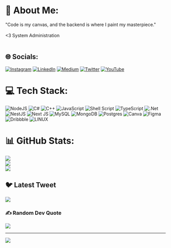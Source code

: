 # 💫 About Me:
"Code is my canvas, and the backend is where I paint my masterpiece." <br><br> <3 System Administration<br><br>


## 🌐 Socials:
[![Instagram](https://img.shields.io/badge/Instagram-%23E4405F.svg?logo=Instagram&logoColor=white)](https://instagram.com/nyi_lynn_htwee) [![LinkedIn](https://img.shields.io/badge/LinkedIn-%230077B5.svg?logo=linkedin&logoColor=white)](https://linkedin.com/in/nyilynnhtwe) [![Medium](https://img.shields.io/badge/Medium-12100E?logo=medium&logoColor=white)](https://medium.com/@nyilynnhtwe) [![Twitter](https://img.shields.io/badge/Twitter-%231DA1F2.svg?logo=Twitter&logoColor=white)](https://twitter.com/nyilynnhtwe) [![YouTube](https://img.shields.io/badge/YouTube-%23FF0000.svg?logo=YouTube&logoColor=white)](https://youtube.com/@UCBI_zbPCvLucOdHyuWAnSiw)

# 💻 Tech Stack:
![NodeJS](https://img.shields.io/badge/node.js-6DA55F?style=for-the-badge&logo=node.js&logoColor=white) ![C#](https://img.shields.io/badge/c%23-%23239120.svg?style=for-the-badge&logo=c-sharp&logoColor=white) ![C++](https://img.shields.io/badge/c++-%2300599C.svg?style=for-the-badge&logo=c%2B%2B&logoColor=white) ![JavaScript](https://img.shields.io/badge/javascript-%23323330.svg?style=for-the-badge&logo=javascript&logoColor=%23F7DF1E) ![Shell Script](https://img.shields.io/badge/shell_script-%23121011.svg?style=for-the-badge&logo=gnu-bash&logoColor=white) ![TypeScript](https://img.shields.io/badge/typescript-%23007ACC.svg?style=for-the-badge&logo=typescript&logoColor=white) ![.Net](https://img.shields.io/badge/.NET-5C2D91?style=for-the-badge&logo=.net&logoColor=white) ![NestJS](https://img.shields.io/badge/nestjs-%23E0234E.svg?style=for-the-badge&logo=nestjs&logoColor=white) ![Next JS](https://img.shields.io/badge/Next-black?style=for-the-badge&logo=next.js&logoColor=white) ![MySQL](https://img.shields.io/badge/mysql-%2300f.svg?style=for-the-badge&logo=mysql&logoColor=white) ![MongoDB](https://img.shields.io/badge/MongoDB-%234ea94b.svg?style=for-the-badge&logo=mongodb&logoColor=white) ![Postgres](https://img.shields.io/badge/postgres-%23316192.svg?style=for-the-badge&logo=postgresql&logoColor=white) ![Canva](https://img.shields.io/badge/Canva-%2300C4CC.svg?style=for-the-badge&logo=Canva&logoColor=white) 	![Figma](https://img.shields.io/badge/figma-%23F24E1E.svg?style=for-the-badge&logo=figma&logoColor=white) ![Dribbble](https://img.shields.io/badge/Dribbble-EA4C89?style=for-the-badge&logo=dribbble&logoColor=white) ![LINUX](https://img.shields.io/badge/Linux-FCC624?style=for-the-badge&logo=linux&logoColor=black)
# 📊 GitHub Stats:
![](https://github-readme-stats.vercel.app/api?username=nyilynnnhtwe&theme=merko&hide_border=false&include_all_commits=true&count_private=false)<br/>
![](https://github-readme-streak-stats.herokuapp.com/?user=nyilynnnhtwe&theme=merko&hide_border=false)<br/>
![](https://github-readme-stats.vercel.app/api/top-langs/?username=nyilynnnhtwe&theme=merko&hide_border=false&include_all_commits=true&count_private=false&layout=compact)

## 🐦 Latest Tweet
[![](https://gtce.itsvg.in/api?username=nyilynnhtwe)](https://github.com/VishwaGauravIn/github-twitter-card-embed)

### ✍️ Random Dev Quote
![](https://quotes-github-readme.vercel.app/api?type=horizontal&theme=radical)

---
[![](https://visitcount.itsvg.in/api?id=nyilynnnhtwe&icon=0&color=0)](https://visitcount.itsvg.in)

<!-- Proudly created with GPRM ( https://gprm.itsvg.in ) -->
